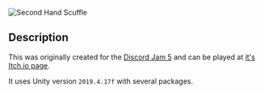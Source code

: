 ![Second Hand Scuffle](https://github.com/ADustyOldMuffin/SecondHandScuffle/blob/main/Assets/Art/UI/logo.png)

## Description

This was originally created for the [Discord Jam 5](https://itch.io/jam/discord-jam-5) and can be played at [it's Itch.io page](https://adustyoldmuffin.itch.io/second-hand-scuffle).

It uses Unity version `2019.4.17f` with several packages. 
